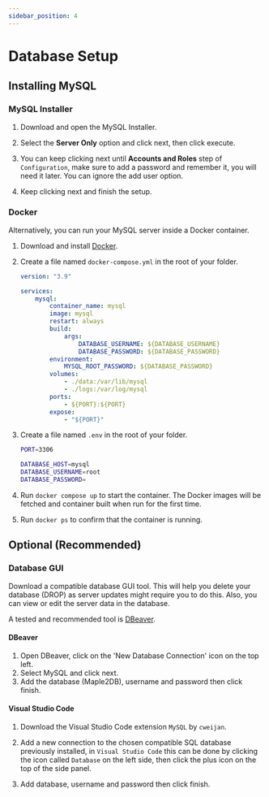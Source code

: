 ```yaml
---
sidebar_position: 4
---
```


# Database Setup

## Installing MySQL

### MySQL Installer

1. Download and open the MySQL Installer.

2. Select the **Server Only** option and click next, then click execute.

3. You can keep clicking next until **Accounts and Roles** step of `Configuration`, make sure to add a password and remember it, you will need it later. You can ignore the add user option.

4. Keep clicking next and finish the setup.

### Docker

Alternatively, you can run your MySQL server inside a Docker container.

1. Download and install [Docker](https://www.docker.com/products/docker-desktop).

2. Create a file named `docker-compose.yml` in the root of your folder.

    ```yml
    version: "3.9"

    services:
        mysql:
            container_name: mysql
            image: mysql
            restart: always
            build:
                args:
                    DATABASE_USERNAME: ${DATABASE_USERNAME}
                    DATABASE_PASSWORD: ${DATABASE_PASSWORD}
            environment:
                MYSQL_ROOT_PASSWORD: ${DATABASE_PASSWORD}
            volumes:
                - ./data:/var/lib/mysql
                - ./logs:/var/log/mysql
            ports:
                - ${PORT}:${PORT}
            expose:
                - "${PORT}"
    ```

3. Create a file named `.env` in the root of your folder.

    ```sh
    PORT=3306

    DATABASE_HOST=mysql
    DATABASE_USERNAME=root
    DATABASE_PASSWORD=
    ```

4. Run `docker compose up` to start the container. The Docker images will be fetched and container built when run for the first time.

5. Run `docker ps` to confirm that the container is running.

## Optional (Recommended)

### Database GUI

Download a compatible database GUI tool. This will help you delete your database (DROP) as server updates might require you to do this. Also, you can view or edit the server data in the database.

A tested and recommended tool is [DBeaver](https://dbeaver.io/download/).

#### DBeaver

1. Open DBeaver, click on the 'New Database Connection' icon on the top left.
2. Select MySQL and click next.
3. Add the database (Maple2DB), username and password then click finish.

#### Visual Studio Code

1. Download the Visual Studio Code extension `MySQL` by `cweijan`.

2. Add a new connection to the chosen compatible SQL database previously installed, in `Visual Studio Code` this can be done by clicking the icon called `Database` on the left side, then click the plus icon on the top of the side panel.

3. Add database, username and password then click finish.

